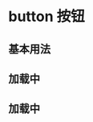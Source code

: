 # button 按钮



## 基本用法

<Common-Democode title="" description="">
  <button-type-demo />
  <highlight-code slot="codeText" lang="vue">
    <template>
      <div>
        <a-button>默认按钮</a-button>
        <a-button>主要按钮</a-button>
        <a-button>次要按钮</a-button>
        <a-button>危险按钮</a-button>
      </div>
    </template>
  </highlight-code>
</Common-Democode>


## 加载中

<Common-Democode title="" description="">
  <button-loading-demo />
  <highlight-code slot="codeText" lang="vue">
    <template>
      <div>
        <a-button :loading="loading" @click="loading = !loading">加载中</a-button>
      </div>
    </template>
    <script>
    export default {
      data () {
        return {
          loading: false
        }
      }
    };
    </script>
  </highlight-code>
</Common-Democode>



## 加载中

<Common-Democode title="" description="">
  <button-group-demo />
  <highlight-code slot="codeText" lang="vue">
  </highlight-code>
</Common-Democode>
